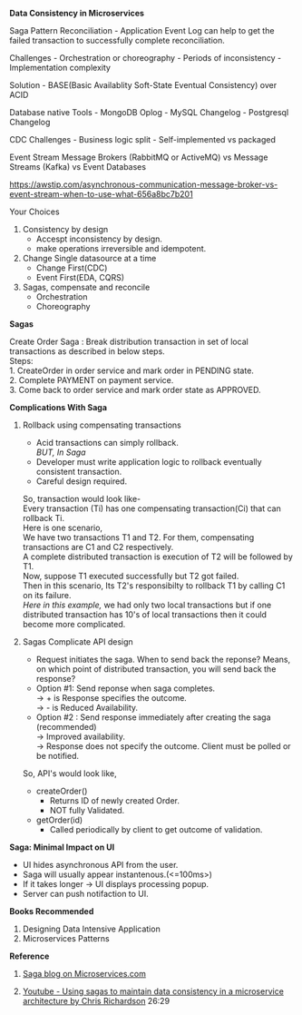 **Data Consistency in Microservices**

Saga Pattern
Reconciliation
	- Application Event Log can help to get the failed transaction to successfully complete reconciliation.

Challenges
	- Orchestration or choreography
	- Periods of inconsistency
	- Implementation complexity

Solution
	- BASE(Basic Availablity Soft-State Eventual Consistency) over ACID
	
Database native Tools
	- MongoDB Oplog
	- MySQL Changelog
	- Postgresql Changelog

CDC Challenges
	- Business logic split
	- Self-implemented vs packaged

Event Stream
	Message Brokers	(RabbitMQ or ActiveMQ)
		vs
	Message Streams	(Kafka)
		vs
	Event Databases	
	
	
https://awstip.com/asynchronous-communication-message-broker-vs-event-stream-when-to-use-what-656a8bc7b201

Your Choices

1. Consistency by design
	- Accespt inconsistency by design.
	- make operations irreversible and idempotent.
2. Change Single datasource at a time
	- Change First(CDC)
	- Event First(EDA, CQRS)
3. Sagas, compensate and reconcile
	- Orchestration
	- Choreography

**Sagas**

Create Order Saga : Break distribution transaction in set of local transactions as described in below steps.<br>
Steps:<br>
	1. CreateOrder in order service and mark order in PENDING state.<br>
	2. Complete PAYMENT on payment service.<br>
	3. Come back to order service and mark order state as APPROVED.<br>

**Complications With Saga**

1. Rollback using compensating transactions
	- Acid transactions can simply rollback.<br> 
				*BUT, In Saga* 
	- Developer must write application logic to rollback eventually consistent transaction.
	- Careful design required.<br>

	So, transaction would look like- <br>
	Every transaction (Ti) has one compensating transaction(Ci) that can rollback Ti.<br>
	Here is one scenario, <br> 
	We have two transactions T1 and T2. For them, compensating transactions are C1 and C2 respectively.<br>
	A complete distributed transaction is execution of T2 will be followed by T1.<br>
	Now, suppose T1 executed successfully but T2 got failed.<br>
	Then in this scenario, Its T2's responsibilty to rollback T1 by calling C1 on its failure.<br>
	*Here in this example,* we had only two local transactions but if one distributed transaction has 10's of local transactions then it could become more complicated.

2. Sagas Complicate API design
	- Request initiates the saga. When to send back the reponse? Means, on which point of distributed transaction, you will send back the response?<br>
	- Option #1: Send reponse when saga completes.<br>
		-> + is Response specifies the outcome. <br>
		-> - is Reduced Availability. <br>
	- Option #2 : Send response immediately after creating the saga (recommended) <br>
		-> Improved availability.<br>
		-> Response does not specify the outcome. Client must be polled or be notified. <br>

	So, API's would look like, <br>
	- createOrder() <br>
		- Returns ID of newly created Order. <br>
		- NOT fully Validated. <br>
	- getOrder(id) <br>
		- Called periodically by client to get outcome of validation.

**Saga: Minimal Impact on UI**

* UI hides asynchronous API from the user.
* Saga will usually appear instantenous.(<=100ms>)
* If it takes longer -> UI displays processing popup.
* Server can push notifaction to UI.
	




**Books Recommended**
1. Designing Data Intensive Application
2. Microservices Patterns

**Reference**

1. [Saga blog on Microservices.com](https://microservices.io/patterns/data/saga.html#:~:text=Example%3A%20Choreography%2Dbased%20saga&text=The%20Order%20Service%20receives%20the,an%20event%20indicating%20the%20outcome)

2. [Youtube - Using sagas to maintain data consistency in a microservice architecture by Chris Richardson](https://www.youtube.com/watch?v=YPbGW3Fnmbc) 26:29
